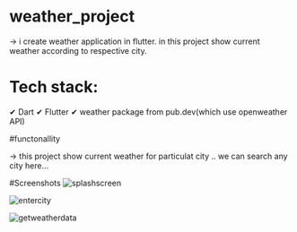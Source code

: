 # weather_project

-> i create weather application in flutter. in this project show current weather according to respective city.

# Tech stack:

✔ Dart
✔ Flutter
✔ weather package from pub.dev(which use openweather API)

#functonallity

-> this project show current weather for particulat city .. we can search any city here...

#Screenshots
![splashscreen](https://github.com/user-attachments/assets/239b6d59-2c45-4a73-a678-372f75e8a047)

![entercity](https://github.com/user-attachments/assets/93f90de2-343e-4156-b3aa-d1b20e907dc7)

![getweatherdata](https://github.com/user-attachments/assets/52364ec1-0a9d-4aa3-b573-1591ad087694)
